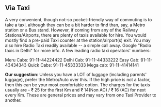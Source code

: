 ## Via Taxi

A very convenient, though not-so pocket-friendly way of commuting is to take a taxi, although they can be a bit harder to find than, say, a Metro station or a Bus stand. However, if coming from any of the Railway Stations/Airports, there are plenty of taxis available for hire. You would mostly find a pre-paid Taxi counter at the station/airport(s) exit. You may also hire Radio Taxi readily available -- a simple call away. Google "Radio taxis in Delhi" for more info.
A few leading radio taxi operators' numbers:

Meru Cabs: 91-11-44224422 
Delhi Cab: 91-11-44333222
Easy Cab: 91-11-43434343
Quick Cabs: 91-11-45333333
Mega cab: 91-11-41414141

**Our suggestion**: Unless you have a LOT of luggage (including parents' luggage), prefer the Metro/Auto over this. If the high price is not a factor, then this can be your most comfortable option.
The charges for the taxis usually are - &#8377; 25 for the first Km and &#8377; 14(Non AC) / &#8377; 16 (AC) for next every Km. These are general prices and may vary from one Taxi Provider to another.
